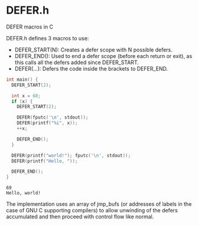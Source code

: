 # DEFER.h
DEFER macros in C

DEFER.h defines 3 macros to use:
 * DEFER_START(N): Creates a defer scope with N possible defers.
 * DEFER_END(): Used to end a defer scope (before each return or exit), as this calls all the defers added since DEFER_START.
 * DEFER(...): Defers the code inside the brackets to DEFER_END.

```c
int main() {
  DEFER_START(2);

  int x = 68;
  if (x) {
    DEFER_START(2);

    DEFER(fputc('\n', stdout));
    DEFER(printf("%i", x));
    ++x;

    DEFER_END();
  }

  DEFER(printf("world!"); fputc('\n', stdout));
  DEFER(printf("Hello, "));

  DEFER_END();
}
```

```
69
Hello, world!
```

The implementation uses an array of jmp_bufs (or addresses of labels in the case of GNU C supporting compilers) to allow unwinding of the defers accumulated and then proceed with control flow like normal.
